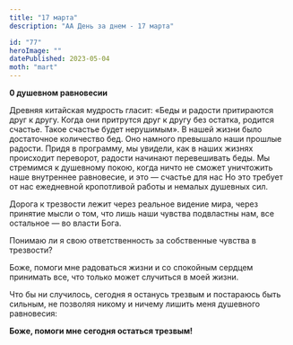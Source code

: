 ```yaml
---
title: "17 марта"
description: "АА День за днем - 17 марта"

id: "77"
heroImage: ""
datePublished: 2023-05-04
moth: "mart"
---
```


**0 душевном равновесии**

Древняя китайская мудрость гласит: «Беды и радости притираются друг к другу.
Когда они притрутся друг к другу без остатка, родится счастье. Такое счастье
будет нерушимым». В нашей жизни было достаточное количество бед. Оно намного
превышало наши прошлые радости. Придя в программу, мы увидели, как в наших
жизнях происходит переворот, радости начинают перевешивать беды. Мы стремимся
к душевному покою, когда ничто не сможет уничтожить наше внутреннее
равновесие, и это — счастье для нас Но это требует от нас ежедневной
кропотливой работы и немалых душевных сил.

Дорога к трезвости лежит через реальное видение мира, через принятие мысли о
том, что лишь наши чувства подвластны нам, все остальное — во власти Бога.

Понимаю ли я свою ответственность за собственные чувства в трезвости?

Боже, помоги мне радоваться жизни и со спокойным сердцем принимать все, что
только может случиться в моей жизни.

Что бы ни случилось, сегодня я останусь трезвым и постараюсь быть сильным, не
позволяя никому и ничему лишить меня душевного равновесия:

**Боже, помоги мне сегодня остаться трезвым!**
